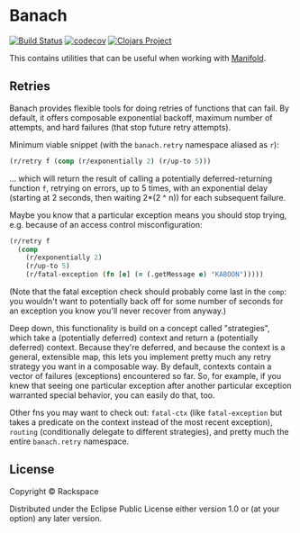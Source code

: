 # Banach

[![Build Status](https://travis-ci.org/RackSec/banach.svg?branch=master)](https://travis-ci.org/RackSec/banach)
[![codecov](https://codecov.io/gh/RackSec/banach/branch/master/graph/badge.svg)](https://codecov.io/gh/RackSec/banach)
[![Clojars Project](https://img.shields.io/clojars/v/banach.svg)](https://clojars.org/banach)


This contains utilities that can be useful when working with [Manifold](https://github.com/ztellman/manifold).

## Retries

Banach provides flexible tools for doing retries of functions that can fail. By
default, it offers composable exponential backoff, maximum number of attempts,
and hard failures (that stop future retry attempts).

Minimum viable snippet (with the `banach.retry` namespace aliased as `r`):

```clojure
(r/retry f (comp (r/exponentially 2) (r/up-to 5)))
```

... which will return the result of calling a potentially deferred-returning
function `f`, retrying on errors, up to 5 times, with an exponential delay
(starting at 2 seconds, then waiting 2*(2 ^ n)) for each subsequent failure.

Maybe you know that a particular exception means you should stop trying, e.g.
because of an access control misconfiguration:

```clojure
(r/retry f
  (comp
    (r/exponentially 2)
    (r/up-to 5)
    (r/fatal-exception (fn [e] (= (.getMessage e) "KABOON")))))
```

(Note that the fatal exception check should probably come last in the `comp`:
you wouldn't want to potentially back off for some number of seconds for an
exception you know you'll never recover from anyway.)

Deep down, this functionality is build on a concept called "strategies", which
take a (potentially deferred) context and return a (potentially deferred)
context. Because they're deferred, and because the context is a general,
extensible map, this lets you implement pretty much any retry strategy you want
in a composable way. By default, contexts contain a vector of failures
(exceptions) encountered so far. So, for example, if you knew that seeing one
particular exception after another particular exception warranted special
behavior, you can easily do that, too.

Other fns you may want to check out: `fatal-ctx` (like `fatal-exception` but
takes a predicate on the context instead of the most recent exception),
`routing` (conditionally delegate to different strategies), and pretty much the
entire `banach.retry` namespace.

## License

Copyright © Rackspace

Distributed under the Eclipse Public License either version 1.0 or (at
your option) any later version.
